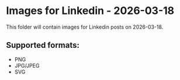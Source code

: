 # Images for Linkedin - 2026-03-18

This folder will contain images for Linkedin posts on 2026-03-18.

## Supported formats:
- PNG
- JPG/JPEG
- SVG
